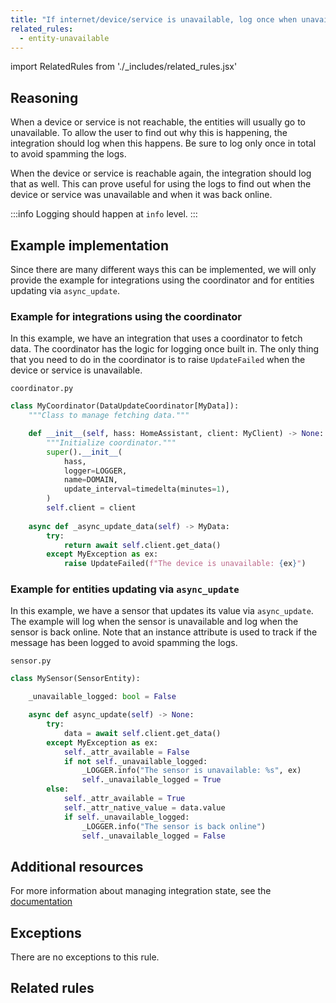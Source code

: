 ```yaml
---
title: "If internet/device/service is unavailable, log once when unavailable and once when back connected"
related_rules:
  - entity-unavailable
---
```

import RelatedRules from './_includes/related_rules.jsx'

## Reasoning

When a device or service is not reachable, the entities will usually go to unavailable.
To allow the user to find out why this is happening, the integration should log when this happens.
Be sure to log only once in total to avoid spamming the logs.

When the device or service is reachable again, the integration should log that as well.
This can prove useful for using the logs to find out when the device or service was unavailable and when it was back online.

:::info
Logging should happen at `info` level.
:::

## Example implementation

Since there are many different ways this can be implemented, we will only provide the example for integrations using the coordinator and for entities updating via `async_update`.

### Example for integrations using the coordinator

In this example, we have an integration that uses a coordinator to fetch data.
The coordinator has the logic for logging once built in.
The only thing that you need to do in the coordinator is to raise `UpdateFailed` when the device or service is unavailable.

`coordinator.py`
```python {18} showLineNumbers
class MyCoordinator(DataUpdateCoordinator[MyData]):
    """Class to manage fetching data."""

    def __init__(self, hass: HomeAssistant, client: MyClient) -> None:
        """Initialize coordinator."""
        super().__init__(
            hass,
            logger=LOGGER,
            name=DOMAIN,
            update_interval=timedelta(minutes=1),
        )
        self.client = client
    
    async def _async_update_data(self) -> MyData:
        try:
            return await self.client.get_data()
        except MyException as ex:
            raise UpdateFailed(f"The device is unavailable: {ex}")
```

### Example for entities updating via `async_update`

In this example, we have a sensor that updates its value via `async_update`.
The example will log when the sensor is unavailable and log when the sensor is back online.
Note that an instance attribute is used to track if the message has been logged to avoid spamming the logs.

`sensor.py`
```python {10-12,16-18} showLineNumbers
class MySensor(SensorEntity):

    _unavailable_logged: bool = False

    async def async_update(self) -> None:
        try:
            data = await self.client.get_data()
        except MyException as ex:
            self._attr_available = False
            if not self._unavailable_logged:
                _LOGGER.info("The sensor is unavailable: %s", ex)
                self._unavailable_logged = True
        else:
            self._attr_available = True
            self._attr_native_value = data.value
            if self._unavailable_logged:
                _LOGGER.info("The sensor is back online")
                self._unavailable_logged = False
```

## Additional resources

For more information about managing integration state, see the [documentation](../../../integration_fetching_data)

## Exceptions

There are no exceptions to this rule.

## Related rules

<RelatedRules relatedRules={frontMatter.related_rules}></RelatedRules>
